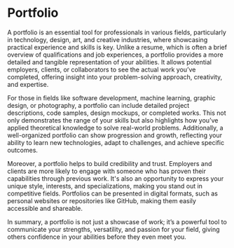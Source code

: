 # Portfolio

A portfolio is an essential tool for professionals in various fields, particularly in technology, design, art, and creative industries, where showcasing practical experience and skills is key. Unlike a resume, which is often a brief overview of qualifications and job experiences, a portfolio provides a more detailed and tangible representation of your abilities. It allows potential employers, clients, or collaborators to see the actual work you’ve completed, offering insight into your problem-solving approach, creativity, and expertise.

For those in fields like software development, machine learning, graphic design, or photography, a portfolio can include detailed project descriptions, code samples, design mockups, or completed works. This not only demonstrates the range of your skills but also highlights how you’ve applied theoretical knowledge to solve real-world problems. Additionally, a well-organized portfolio can show progression and growth, reflecting your ability to learn new technologies, adapt to challenges, and achieve specific outcomes.

Moreover, a portfolio helps to build credibility and trust. Employers and clients are more likely to engage with someone who has proven their capabilities through previous work. It's also an opportunity to express your unique style, interests, and specializations, making you stand out in competitive fields. Portfolios can be presented in digital formats, such as personal websites or repositories like GitHub, making them easily accessible and shareable.

In summary, a portfolio is not just a showcase of work; it’s a powerful tool to communicate your strengths, versatility, and passion for your field, giving others confidence in your abilities before they even meet you.

